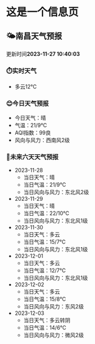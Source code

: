 # 这是一个信息页 
## 🌤️**南昌**天气预报
更新时间**2023-11-27 10:40:03**
### ⏱️实时天气
- 多云12℃
### 😊今日天气预报
- 今日天气：晴
- 气温：21/9℃
- AQI指数：99良
- 风向与风力：西南风2级
### 🤩未来六天天气预报
- 2023-11-28
  - 当日天气：晴
  - 当日气温：21/9℃
  - 当日风向与风力：东北风2级
- 2023-11-29
  - 当日天气：晴
  - 当日气温：22/10℃
  - 当日风向与风力：东北风1级
- 2023-11-30
  - 当日天气：多云
  - 当日气温：15/7℃
  - 当日风向与风力：东北风1级
- 2023-12-01
  - 当日天气：多云
  - 当日气温：12/7℃
  - 当日风向与风力：东北风1级
- 2023-12-02
  - 当日天气：多云
  - 当日气温：15/8℃
  - 当日风向与风力：东风2级
- 2023-12-03
  - 当日天气：多云转阴
  - 当日气温：14/6℃
  - 当日风向与风力：微风2级

